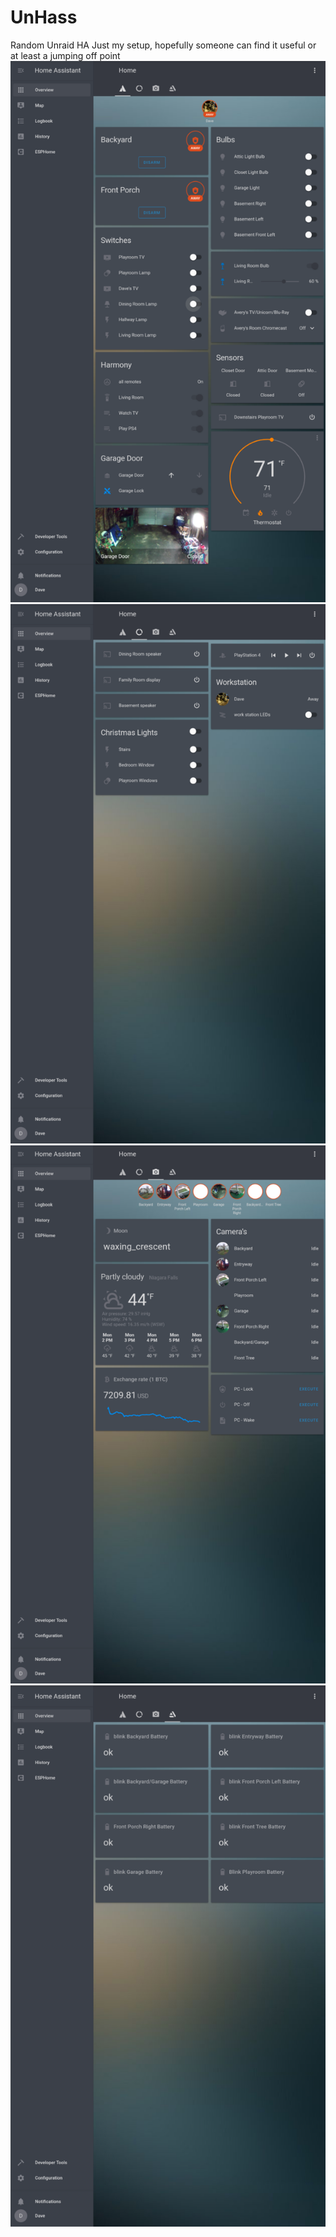 # UnHass
Random Unraid HA 
Just my setup, hopefully someone can find it useful or at least a jumping off point
![](https://github.com/fiservedpi/UnHass/blob/master/Screenshot_20191230-142318.png)
![](https://github.com/fiservedpi/UnHass/blob/master/Screenshot_20191230-142325.png)
![](https://github.com/fiservedpi/UnHass/blob/master/Screenshot_20191230-142330.png)
![](https://github.com/fiservedpi/UnHass/blob/master/Screenshot_20191230-142337.png)
